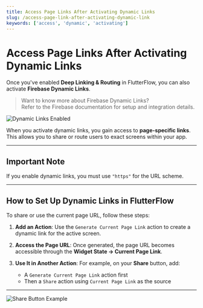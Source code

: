 ```yaml
---
title: Access Page Links After Activating Dynamic Links
slug: /access-page-link-after-activating-dynamic-link
keywords: ['access', 'dynamic', 'activating']
---
```


# Access Page Links After Activating Dynamic Links

Once you've enabled **Deep Linking & Routing** in FlutterFlow, you can also activate **Firebase Dynamic Links**.

> Want to know more about Firebase Dynamic Links?  
> Refer to the Firebase documentation for setup and integration details.

![Dynamic Links Enabled](../assets/20250430121453205914.png)

When you activate dynamic links, you gain access to **page-specific links**. This allows you to share or route users to exact screens within your app.

---

## Important Note

If you enable dynamic links, you must use `"https"` for the URL scheme.

---

## How to Set Up Dynamic Links in FlutterFlow

To share or use the current page URL, follow these steps:

1. **Add an Action**: Use the `Generate Current Page Link` action to create a dynamic link for the active screen.

2. **Access the Page URL**: Once generated, the page URL becomes accessible through the **Widget State → Current Page Link**.

3. **Use It in Another Action**: For example, on your **Share** button, add:
   - A `Generate Current Page Link` action first
   - Then a `Share` action using `Current Page Link` as the source

---

![Share Button Example](../assets/20250430121453493755.png)

